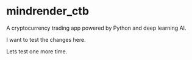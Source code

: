 # mindrender_ctb
A cryptocurrency trading app powered by Python and deep learning AI.

I want to test the changes here.

Lets test one more time.
